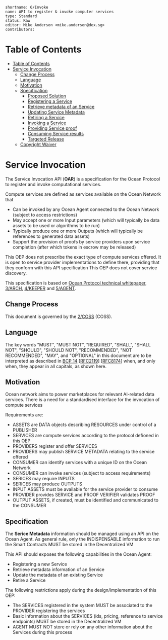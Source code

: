 ```
shortname: 6/Invoke
name: API to register & invoke computer services   
type: Standard
status: Raw
editor: Mike Anderson <mike.anderson@dex.sg>
contributors: 
```

<!--ts-->

Table of Contents
=================

   * [Table of Contents](#table-of-contents)
   * [Service Invocation](#service-invocation)
      * [Change Process](#change-process)
      * [Language](#language)
      * [Motivation](#motivation)
      * [Specification](#specification)
         * [Proposed Solution](#proposed-solution)
         * [Registering a Service](#registering-a-service)
         * [Retrieve metadata of an Service](#retrieve-metadata-of-a-service)
         * [Updating Service Metadata](#updating-service-metadata)
         * [Retiring a Service](#retiring-a-service)
         * [Invoking a Service](#invoking-a-service)
         * [Providing Service proof](#proving-a-service)
         * [Consuming Service results](#consuming-service-results)
         * [Targeted Release](#targeted-release)
      * [Copyright Waiver](#copyright-waiver)

      
<!--te-->

<a name="service-invocation"></a>
# Service Invocation

The Service Invocation API (**OAR**) is a specification for the Ocean Protocol to register and invoke computational services.

Compute services are defined as services available on the Ocean Network that

* Can be invoked by any Ocean Agent connected to the Ocean Network (subject to access restrictions)
* May accept one or more Input parameters (which will typically be data assets to be used or algorithms to be run)
* Typically produce one or more Outputs (which will typically be references to generated data assets)
* Support the provision of proofs by service providers upon service completion (after which tokens in escrow may be released) 

This OEP does not prescribe the exact type of compute services offered. It is open to service provider implementations to define there, providing that they conform with this API specification
This OEP does not cover service discovery.

This specification is based on [Ocean Protocol technical whitepaper](https://github.com/oceanprotocol/whitepaper), [3/ARCH](../3/README.md), [4/KEEPER](../4/README.md) and [5/AGENT](../5/README.md).


<a name="change-process"></a>
## Change Process
This document is governed by the [2/COSS](../2/README.md) (COSS).

<a name="language"></a>
## Language
The key words "MUST", "MUST NOT", "REQUIRED", "SHALL", "SHALL NOT", "SHOULD", "SHOULD NOT", "RECOMMENDED", "NOT RECOMMENDED", "MAY", and "OPTIONAL" in this document are to be interpreted as described in [BCP 14](https://tools.ietf.org/html/bcp14) \[[RFC2119](https://tools.ietf.org/html/rfc2119)\] \[[RFC8174](https://tools.ietf.org/html/rfc8174)\] when, and only when, they appear in all capitals, as shown here.

<a name="motivation"></a>
## Motivation

Ocean network aims to power marketplaces for relevant AI-related data services.
There is a need for a standardised interface for the invocation of compute services

Requirements are:

* ASSETS are DATA objects describing RESOURCES under control of a PUBLISHER
* SERVICES are compute services according to the protocol defioned in this OEP
* PROVIDERS register and offer SERVICES 
* PROVIDERS may publish SERVICE METADATA relating to the service offered
* CONSUMER can identify services with a unique ID on the Ocean Network 
* CONSUMER can invoke services (subject to access requirements) 
* SERICES may require INPUTS 
* SERICES may produce OUTPUTS
* INPUT ASSETS must be available for the service provider to consume
* PROVIDER provides SERVICE and PROOF VERIFIER validates PROOF
* OUTPUT ASSETS, if created, must be identified and communicated to the CONSUMER 
  
<a name="specification"></a>
## Specification 

The **Serice Metadata** information should be managed using an API on the Ocean Agent. 
As general rule, only the INDISPENSABLE information to run the Smart Contracts MUST be stored in the Decentralized VM

This API should exposes the following capabilities in the Ocean Agent:

* Registering a new Service
* Retrieve metadata information of an Service
* Update the metadata of an existing Service 
* Retire a Service

The following restrictions apply during the design/implementation of this OEP:

* The SERVICES registered in the system MUST be associated to the PROVIDER registering the services
* Basic information about the SERVICES (ids, pricing, reference to service endpoints) MUST be stored in the Decentralized VM  
* AGENT MUST NOT store or rely on any other information about the Services during this process
